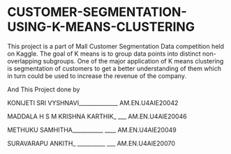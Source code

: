 # CUSTOMER-SEGMENTATION-USING-K-MEANS-CLUSTERING
This project is a part of Mall Customer Segmentation Data competition held on Kaggle. The goal of K means is to group data points into distinct non-overlapping subgroups. One of the major application of K means clustering is segmentation of customers to get a better understanding of them which in turn could be used to increase the revenue of the company.

And This Project done by

KONIJETI SRI VYSHNAVI______________              AM.EN.U4AIE20042

MADDALA H S M KRISHNA KARTHIK_   ___   AM.EN.U4AIE20046

METHUKU SAMHITHA___________  ____                 AM.EN.U4AIE20049

SURAVARAPU ANKITH_   __________    ___          AM.EN.U4AIE20070
